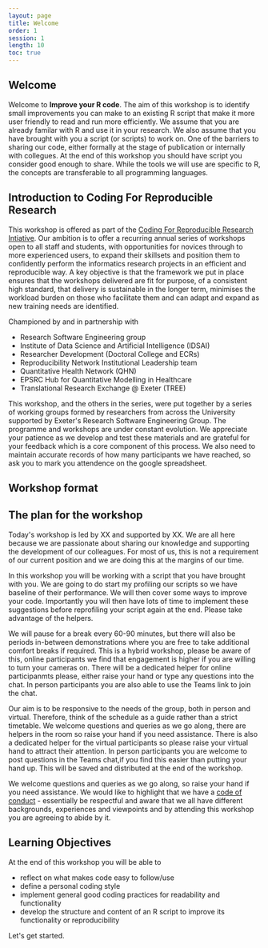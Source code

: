 ```yaml
---
layout: page
title: Welcome
order: 1
session: 1
length: 10
toc: true
---
```


## Welcome

Welcome to **Improve your R code**. The aim of this workshop is to identify small improvements you can make to an existing R script that make it more user friendly to read and run more efficiently. We assume that you are already familar with R and use it in your research. We also assume that you have brought with you a script (or scripts) to work on. One of the barriers to sharing our code, either formally at the stage of publication or internally with collegues. At the end of this workshop you should have script you consider good enough to share. While the tools we will use are specific to R, the concepts are transferable to all programming languages.

## Introduction to Coding For Reproducible Research

This workshop is offered as part of the [Coding For Reproducible Research Intiative](https://uniexeterrse.github.io/workshop-homepage/). 
Our ambition is to offer a recurring annual series of workshops open to all staff and students, with opportunities for novices through to more experienced users, to expand their skillsets and position them to confidently perform the informatics research projects in an efficient and reproducible way. A key objective is that the framework we put in place ensures that the workshops delivered are fit for purpose, of a consistent high standard, that delivery is sustainable in the longer term, minimises the workload burden on those who facilitate them and can adapt and expand as new training needs are identified.

Championed by and in partnership with

- Research Software Engineering group
- Institute of Data Science and Artificial Intelligence (IDSAI)
- Researcher Development (Doctoral College and ECRs)
- Reproducibility Network Institutional Leadership team
- Quantitative Health Network (QHN) 
- EPSRC Hub for Quantitative Modelling in Healthcare
- Translational Research Exchange @ Exeter (TREE)

This workshop, and the others in the series, were put together by a series of working groups formed by researchers from across the University supported by Exeter's Research Software Engineering Group. The programme and workshops are under constant evolution. We appreciate your patience as we develop and test these materials and are grateful for your feedback which is a core component of this process. We also need to maintain accurate records of how many participants we have reached, so ask you to mark you attendence on the google spreadsheet.

## Workshop format

## The plan for the workshop

Today's workshop is led by XX and supported by XX. We are all here because we are passionate about sharing our knowledge and supporting the development of our colleagues. For most of us, this is not a requirement of our current position and we are doing this at the margins of our time.

In this workshop you will be working with a script that you have brought with you. We are going to do start my profiling our scripts so we have baseline of their performance. We will then cover some ways to improve your code. Importantly you will then have lots of time to implement these suggestions before reprofiling your script again at the end. Please take advantage of the helpers. 

We will pause for a break every 60-90 minutes, but there will also be periods in-between demonstrations where you are free to take additional comfort breaks if required.  This is a hybrid workshop, please be aware of this, online participants we find that engagement is higher if you are willing to turn your cameras on. There will be a dedicated helper for online participanmts please, either raise your hand or type any questions into the chat. In person participants you are also able to use the Teams link to join the chat. 

Our aim is to be responsive to the needs of the group, both in person and virtual. Therefore, think of the schedule as a guide rather than a strict timetable. We welcome questions and queries as we go along, there are helpers in the room so raise your hand if you need assistance. There is also a dedicated helper for the virtual participants so please raise your virtual hand to attract their attention. In person participants you are welcome to post questions in the Teams chat,if you find this easier than putting your hand up. This will be saved and distributed at the end of the workshop.  

We welcome questions and queries as we go along, so raise your hand if you need assistance. We would like to highlight that we have a [code of conduct](https://uniexeterrse.github.io/improve-r-code/code.html)  - essentially be respectful and aware that we all have different backgrounds, experiences and viewpoints and by attending this workshop you are agreeing to abide by it.

## Learning Objectives
At the end of this workshop you will be able to

- reflect on what makes code easy to follow/use
- define a personal coding style
- implement general good coding practices for readability and functionality
- develop the structure and content of an R script to improve its functionality or reproducibility

Let's get started.
